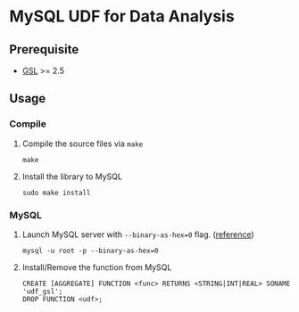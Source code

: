 # MySQL UDF for Data Analysis

## Prerequisite
-   [GSL](https://www.gnu.org/software/gsl/) >= 2.5

## Usage

### Compile

1.  Compile the source files via `make`

    ```
    make
    ```

2.  Install the library to MySQL

    ```
    sudo make install
    ```

### MySQL

1.  Launch MySQL server with `--binary-as-hex=0` flag. ([reference](https://bugs.mysql.com/bug.php?id=99480))

    ```
    mysql -u root -p --binary-as-hex=0
    ```

2.  Install/Remove the function from MySQL

    ```
    CREATE [AGGREGATE] FUNCTION <func> RETURNS <STRING|INT|REAL> SONAME 'udf_gsl';
    DROP FUNCTION <udf>;
    ```

